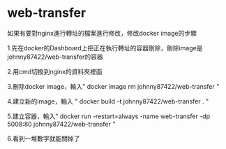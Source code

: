 # web-transfer

如果有要對nginx進行轉址的檔案進行修改，修改docker image的步驟

1.先在docker的Dashboard上把正在執行轉址的容器刪除，刪除image是johnny87422/web-transfer的容器

2.用cmd切換到nginx的資料夾裡面

3.刪除docker image，輸入" docker image rm johnny87422/web-transfer "

4.建立新的image，輸入 " docker build -t johnny87422/web-transfer . "

5.建立容器，輸入" docker run -restart=always -name web-transfer -dp 5008:80 johnny87422/web-transfer "

6.看到一堆數字就能關掉了
